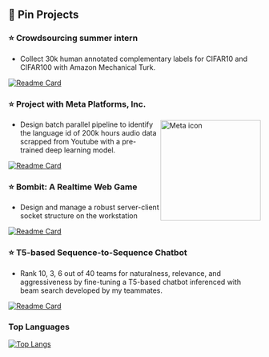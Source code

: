 ## :pushpin: Pin Projects

### :star: Crowdsourcing summer intern

* Collect 30k human annotated complementary labels for CIFAR10 and CIFAR100 with Amazon Mechanical Turk.

[![Readme Card](https://github-readme-stats.vercel.app/api/pin/?username=anthony-wss&repo=complementary_cifar)](https://github.com/anthony-wss/complementary_cifar)

### :star: Project with Meta Platforms, Inc. 
<img src="https://branditechture.agency/wp-content/uploads/2021/10/Meta-Logo-Download-4.jpg" alt="Meta icon" width="200" align="right"/>

* Design batch parallel pipeline to identify the language id of 200k hours audio data scrapped from Youtube with a pre-trained deep learning model.

[![Readme Card](https://github-readme-stats.vercel.app/api/pin/?username=anthony-wss&repo=lang-id-pipeline)](https://github.com/anthony-wss/lang-id-pipeline)

### :star: Bombit: A Realtime Web Game

* Design and manage a robust server-client socket structure on the workstation 

[![Readme Card](https://github-readme-stats.vercel.app/api/pin/?username=anthony-wss&repo=WPFinalBombit)](https://github.com/anthony-wss/WPFinalBombit)

### :star: T5-based Sequence-to-Sequence Chatbot

* Rank 10, 3, 6 out of 40 teams for naturalness, relevance, and aggressiveness by fine-tuning a T5-based chatbot inferenced with beam search developed by my teammates.

[![Readme Card](https://github-readme-stats.vercel.app/api/pin/?username=johnsonhung906&repo=ADL_project)](https://github.com/johnsonhung906/ADL_project)

### Top Languages
[![Top Langs](https://github-readme-stats.vercel.app/api/top-langs/?username=anthony-wss&layout=compact)](https://github.com/anuraghazra/github-readme-stats)
